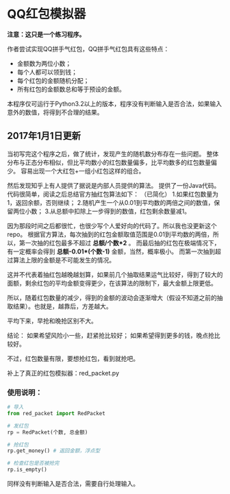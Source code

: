 # QQ红包模拟器

__注意：这只是一个练习程序。__

作者尝试实现QQ拼手气红包，QQ拼手气红包具有这些特点：

- 金额数为两位小数；
- 每个人都可以领到钱；
- 每个红包的金额随机分配；
- 所有红包的金额数总和等于预设的金额。

本程序仅可运行于Python3.2以上的版本，程序没有判断输入是否合法，如果输入意外的数值，将得到不合理的结果。

## 2017年1月1日更新

当初写完这个程序之后，做了统计，发现产生的随机数分布存在一些问题。
整体分布与正态分布相似，但比平均数小的红包数量偏多，比平均数多的红包数量偏少。
容易出现一个大红包+一组小红包这样的组合。

然后发现知乎上有人提供了据说是内部人员提供的算法。
提供了一份Java代码。
代码很简单，阅读之后总结官方抽红包算法如下：
（已简化）
1.如果红包数量为1，返回余额，否则继续；
2.随机产生一个从0.01到平均数的两倍之间的数值，保留两位小数；
3.从总额中扣除上一步得到的数值，红包剩余数量减1。

因为那段时间之后都很忙，也很少写个人爱好向的代码了。所以我也没更新这个repo。
根据官方算法，每次抽到的红包金额取值范围是0.01到平均数的两倍，所以，第一次抽的红包最多不超过 __总额/个数*2__ 。
而最后抽的红包在极端情况下，有一定概率会得到 __总额-0.01*(个数-1)__ 金额，当然，概率极小。
而第一次抽到超过算法上限的金额是不可能发生的情况。

这并不代表着抽红包越晚越划算，如果前几个抽取结果运气比较好，得到了较大的面额，剩余红包的平均金额变得更少，在该算法的限制下，最大金额上限更低。

所以，随着红包数量的减少，得到的金额的波动会逐渐增大（假设不知道之前的抽取结果）。也就是，越靠后，方差越大。

平均下来，早抢和晚抢区别不大。

结论：
如果希望风险小一些，赶紧抢比较好；
如果希望得到更多的钱，晚点抢比较好。

不过，红包数量有限，要想抢红包，看到就抢吧。

补上了真正的红包模拟器：red_packet.py

### 使用说明：
```python
# 导入
from red_packet import RedPacket

# 发红包
rp = RedPacket(个数, 总金额)

# 抢红包
rp.get_money() # 返回金额，浮点型

# 检查红包是否被抢完
rp.is_empty()
```

同样没有判断输入是否合法，需要自行处理输入。
